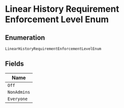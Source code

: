 
# Linear History Requirement Enforcement Level Enum

## Enumeration

`LinearHistoryRequirementEnforcementLevelEnum`

## Fields

| Name |
|  --- |
| `Off` |
| `NonAdmins` |
| `Everyone` |

